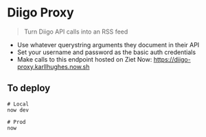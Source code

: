 # Diigo Proxy

> Turn Diigo API calls into an RSS feed

- Use whatever querystring arguments they document in their API
- Set your username and password as the basic auth credentials
- Make calls to this endpoint hosted on Ziet Now: https://diigo-proxy.karllhughes.now.sh

## To deploy

```
# Local
now dev

# Prod
now
```
